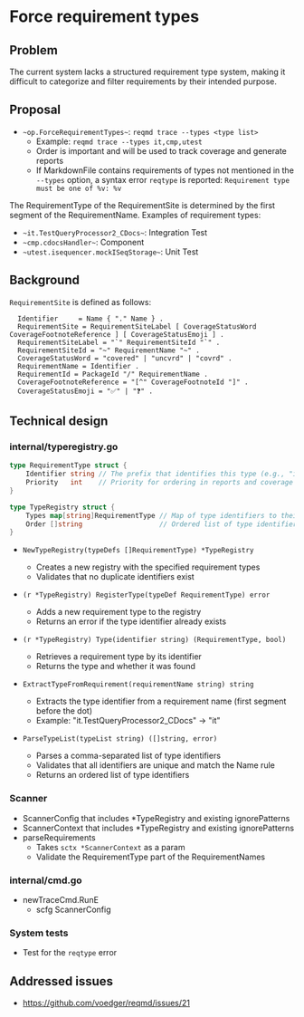 # Force requirement types

## Problem

The current system lacks a structured requirement type system, making it difficult to categorize and filter requirements by their intended purpose.

## Proposal

- `~op.ForceRequirementTypes~`: `reqmd trace --types <type list>`
  - Example: `reqmd trace --types it,cmp,utest`
  - Order is important and will be used to track coverage and generate reports
  - If MarkdownFile contains requirements of types not mentioned in the `--types` option, a syntax error `reqtype` is reported: `Requirement type must be one of %v: %v`

The RequirementType of the RequirementSite is determined by the first segment of the RequirementName. Examples of requirement types:

- `~it.TestQueryProcessor2_CDocs~`: Integration Test
- `~cmp.cdocsHandler~`: Component
- `~utest.isequencer.mockISeqStorage~`: Unit Test

## Background

`RequirementSite` is defined as follows:

```ebnf
  Identifier     = Name { "." Name } .
  RequirementSite = RequirementSiteLabel [ CoverageStatusWord CoverageFootnoteReference ] [ CoverageStatusEmoji ] .
  RequirementSiteLabel = "`" RequirementSiteId "`" .
  RequirementSiteId = "~" RequirementName "~" .
  CoverageStatusWord = "covered" | "uncvrd" | "covrd" .
  RequirementName = Identifier .
  RequirementId = PackageId "/" RequirementName .
  CoverageFootnoteReference = "[^" CoverageFootnoteId "]" .
  CoverageStatusEmoji = "✅" | "❓" .
```

## Technical design

### internal/typeregistry.go

```go
type RequirementType struct {
    Identifier string // The prefix that identifies this type (e.g., "it", "cmp", "utest")
    Priority   int    // Priority for ordering in reports and coverage analysis
}

type TypeRegistry struct {
    Types map[string]RequirementType // Map of type identifiers to their definitions
    Order []string                   // Ordered list of type identifiers
}
```

- `NewTypeRegistry(typeDefs []RequirementType) *TypeRegistry`
  - Creates a new registry with the specified requirement types
  - Validates that no duplicate identifiers exist

- `(r *TypeRegistry) RegisterType(typeDef RequirementType) error`
  - Adds a new requirement type to the registry
  - Returns an error if the type identifier already exists

- `(r *TypeRegistry) Type(identifier string) (RequirementType, bool)`
  - Retrieves a requirement type by its identifier
  - Returns the type and whether it was found

- `ExtractTypeFromRequirement(requirementName string) string`
  - Extracts the type identifier from a requirement name (first segment before the dot)
  - Example: "it.TestQueryProcessor2_CDocs" → "it"

- `ParseTypeList(typeList string) ([]string, error)`
  - Parses a comma-separated list of type identifiers
  - Validates that all identifiers are unique and match the Name rule
  - Returns an ordered list of type identifiers  

### Scanner

- ScannerConfig that includes *TypeRegistry and existing ignorePatterns
- ScannerContext that includes *TypeRegistry and existing ignorePatterns
- parseRequirements
  - Takes `sctx *ScannerContext` as a param
  - Validate the RequirementType part of the RequirementNames

### internal/cmd.go

- newTraceCmd.RunE
  - scfg ScannerConfig

### System tests  

- Test for the `reqtype` error

## Addressed issues

- https://github.com/voedger/reqmd/issues/21

